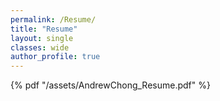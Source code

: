 ```yaml
---
permalink: /Resume/
title: "Resume"
layout: single
classes: wide
author_profile: true
---
```


{% pdf "/assets/AndrewChong_Resume.pdf" %}
